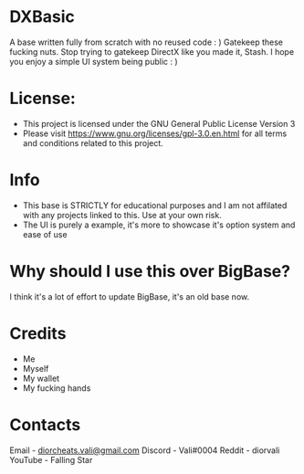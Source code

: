 # DXBasic
A base written fully from scratch with no reused code : )
Gatekeep these fucking nuts. Stop trying to gatekeep DirectX like you made it, Stash. I hope you enjoy a simple UI system being public : )
# License:
- This project is licensed under the GNU General Public License Version 3
- Please visit https://www.gnu.org/licenses/gpl-3.0.en.html for all terms and conditions related to this project.

# Info
- This base is STRICTLY for educational purposes and I am not affilated with any projects linked to this. Use at your own risk.
- The UI is purely a example, it's more to showcase it's option system and ease of use

# Why should I use this over BigBase?
I think it's a lot of effort to update BigBase, it's an old base now.

# Credits
- Me
- Myself
- My wallet
- My fucking hands

# Contacts
Email - diorcheats.vali@gmail.com
Discord - Vali#0004
Reddit - diorvali
YouTube - Falling Star